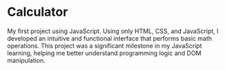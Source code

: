 # Calculator

My first project using JavaScript. 
Using only HTML, CSS, and JavaScript, I developed an intuitive and functional interface that performs basic math operations. 
This project was a significant milestone in my JavaScript learning, helping me better understand programming logic and DOM manipulation.

